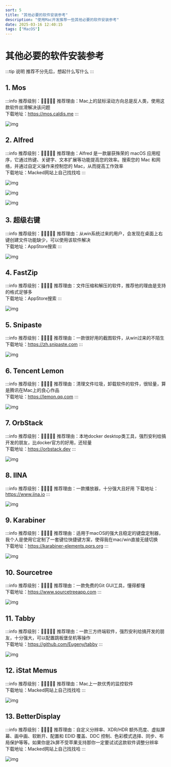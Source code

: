 ```yaml
---
sort: 5
title: "其他必要的软件安装参考"
description: "使用Mac开发推荐一些其他必要的软件安装参考"
date: 2025-03-16 12:40:15
tags: ["MacOS"]
---
```


# 其他必要的软件安装参考

:::tip 说明
推荐不分先后，想起什么写什么
:::

## 1. Mos

:::info 推荐级别：🌟🌟🌟🌟🌟
推荐理由：Mac上的鼠标滚动方向总是反人类，使用这款软件丝滑解决该问题  
下载地址：https://mos.caldis.me
:::

![img](./1742102138.png)

## 2. Alfred

:::info 推荐级别：🌟🌟🌟🌟🌟
推荐理由：Alfred 是一款屡获殊荣的 macOS 应用程序，它通过热键、关键字、文本扩展等功能提高您的效率。搜索您的 Mac 和网络，并通过自定义操作来控制您的 Mac，从而提高工作效率  
下载地址：Macked网站上自己找找哈
:::

![img](./1742101693.png)

![img](./1742101719.png)

![img](./1742101793.png)

## 3. 超级右键

:::info 推荐级别：🌟🌟🌟🌟🌟
推荐理由：从win系统过来的用户，会发现在桌面上右键创建文件功能缺少，可以使用该软件解决  
下载地址：AppStore搜索
:::

![img](./1742102191.png)

## 4. FastZip

:::info 推荐级别：🌟🌟🌟🌟
推荐理由：文件压缩和解压的软件，推荐他的理由是支持的格式足够多  
下载地址：AppStore搜索
:::

![img](./1742102221.png)

## 5. Snipaste

:::info 推荐级别：🌟🌟🌟🌟
推荐理由：一款很好用的截图软件，从win过来的不陌生  
下载地址：https://zh.snipaste.com
:::

![img](./1742102264.png)

## 6. Tencent Lemon

:::info 推荐级别：🌟🌟🌟🌟
推荐理由：清理文件垃圾，卸载软件的软件，很轻量，算是腾讯在Mac上的良心作品  
下载地址：https://lemon.qq.com
:::

![img](./1742102301.png)

## 7. OrbStack

:::info 推荐级别：🌟🌟🌟🌟🌟
推荐理由：本地docker desktop类工具，强烈安利给搞开发的朋友，比docker官方的好用，还轻量  
下载地址：https://orbstack.dev
:::

![img](./1742102392.png)

## 8. IINA

:::info 推荐级别：🌟🌟🌟🌟
推荐理由：一款播放器，十分强大且好用
下载地址：https://www.iina.io
:::

![img](./1742102456.png)

## 9. Karabiner

:::info 推荐级别：🌟🌟🌟🌟
推荐理由：适用于macOS的强大且稳定的键盘定制器，我个人是使用它定制了一套键位快捷键方案，使得我在mac/win直接无缝切换  
下载地址：https://karabiner-elements.pqrs.org
:::

![img](./1742102491.png)

## 10. Sourcetree

:::info 推荐级别：🌟🌟🌟🌟
推荐理由：一款免费的Git GUI工具，懂得都懂  
下载地址：https://www.sourcetreeapp.com
:::

![img](./1742102523.png)

## 11. Tabby

:::info 推荐级别：🌟🌟🌟🌟🌟
推荐理由：一款三方终端软件，强烈安利给搞开发的朋友，十分强大，可以配置跳板堡垒机等操作  
下载地址：https://github.com/Eugeny/tabby
:::

![img](./1742102586.png)

## 12. iStat Memus

:::info 推荐级别：🌟🌟🌟🌟🌟
推荐理由：Mac上一款优秀的监控软件  
下载地址：Macked网站上自己找找哈
:::

![img](./1742101444.png)

## 13. BetterDisplay

:::info 推荐级别：🌟🌟🌟🌟
推荐理由：自定义分辨率、XDR/HDR 额外亮度、虚拟屏幕、画中画、软断开、配置和 EDID 覆盖、DDC 控制、色彩模式选择、同步、布局保护等等。如果你是2k屏不受苹果支持那你一定要试试这款软件调整分辨率  
下载地址：Macked网站上自己找找哈
:::

![img](./1742101972.png)